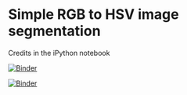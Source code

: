 # Simple RGB to HSV image segmentation
Credits in the iPython notebook

[![Binder](https://mybinder.org/badge_logo.svg)](https://mybinder.org/v2/gh/malorch/HSV-Segmentation-Notebook/main?filepath=hsv_segmentation.ipynb)

[![Binder](https://mybinder.org/badge_logo.svg)](https://mybinder.org/v2/gh/trevagdan/hello-world/tree/trevagdan-patch-1/main?filepath=hsv_segmentation.ipynb)


